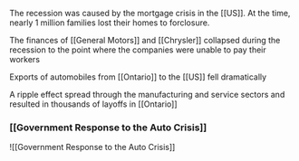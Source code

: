 The recession was caused by the mortgage crisis in the [[US]]. At the time, nearly 1 million families lost their homes to forclosure.

The finances of [[General Motors]] and [[Chrysler]] collapsed during the recession to the point where the companies were unable to pay their workers

Exports of automobiles from [[Ontario]] to the [[US]] fell dramatically

A ripple effect spread through the manufacturing and service sectors and resulted in thousands of layoffs in [[Ontario]]

### [[Government Response to the Auto Crisis]]
![[Government Response to the Auto Crisis]]
